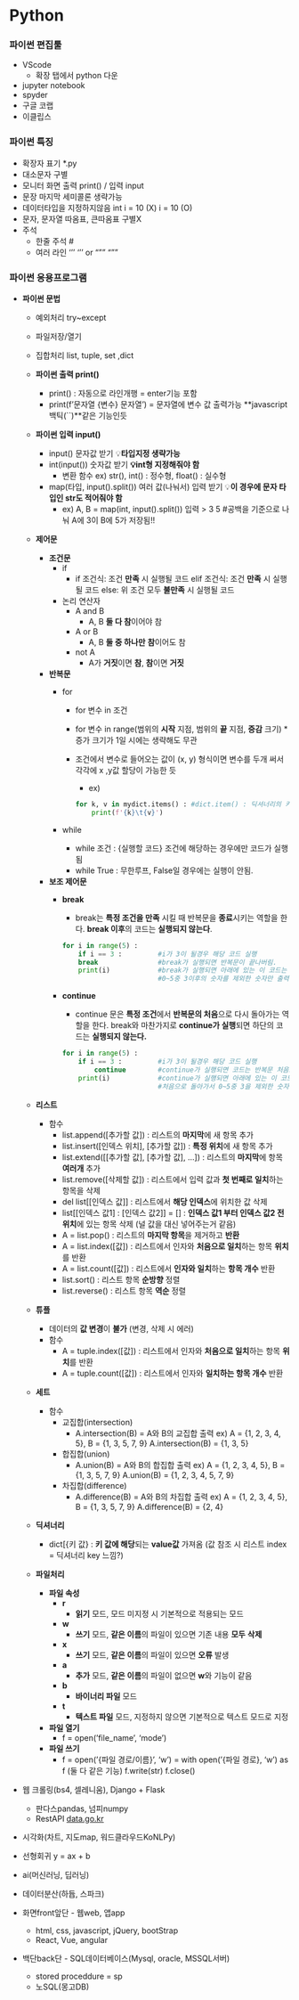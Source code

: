Python
=====================
### 파이썬  편집툴

- VScode
    - 확장 탭에서 python 다운
- jupyter notebook
- spyder
- 구글 코랩
- 이클립스

### 파이썬 특징

- 확장자 표기 *.py
- 대소문자 구별
- 모니터 화면 출력 print() / 입력 input
- 문장 마지막 세미콜론 생략가능
- 데이터타입을 지정하지않음 int i = 10 (X) i = 10 (O)
- 문자, 문자열 따옴표, 큰따옴표 구별X
- 주석
    - 한줄 주석 #
    - 여러 라인 ‘’’ ‘’’ or “”” “””

### 파이썬 응용프로그램

- **파이썬 문법**
    - 예외처리 try~except
    - 파일저장/열기
    - 집합처리 list, tuple, set ,dict
    - **파이썬 출력 print()**
        - print() : 자동으로 라인개행 = enter기능 포함
        - print(f’문자열 {변수} 문자열’) = 문자열에 변수 값 출력가능 **javascript 백틱(``)**같은 기능인듯
    - **파이썬 입력 input()**
        - input() 문자값 받기 💡**타입지정 생략가능**
        - int(input()) 숫자값 받기 **💡int형 지정해줘야 함**
            - 변환 함수 ex) str(), int() : 정수형, float() : 실수형
        - map(타입, input().split()) 여러 값(나눠서) 입력 받기 💡**이 경우에 문자 타입인 str도 적어줘야 함**
            - ex) A, B = map(int, input().split())
            입력 > 3 5 #공백을 기준으로 나눠 A에 3이 B에 5가 저장됨!!
    - **제어문**
        - **조건문**
            - if
                - if 조건식:
                    조건 **만족** 시 실행될 코드
                elif 조건식:
                    조건 **만족** 시 실행될 코드
                else:
                    위 조건 모두 **불만족** 시 실행될 코드
            - 논리 연산자
                - A and B
                    - A, B **둘 다 참**이어야 참
                - A or B
                    - A, B **둘 중 하나만** **참**이어도 참
                - not A
                    - A가 **거짓**이면 **참**, **참**이면 **거짓**
        - **반복문**
            - for
                - for 변수 in 조건
                - for 변수 in range(범위의 **시작** 지점, 범위의 **끝** 지점, **증감** 크기) * 증가 크기가 1일 시에는 생략해도 무관
                - 조건에서 변수로 들어오는 값이 (x, y) 형식이면 변수를 두개 써서 각각에 x ,y값 할당이 가능한 듯
                    - ex)
                    
                    ```python
                    for k, v in mydict.items() : #dict.item() : 딕셔너리의 키, 값을 (키, 값) 형태로 반환
                        print(f'{k}\t{v}')
                    ```
                    
            - while
                - while 조건 :
                    {실행할 코드}
                조건에 해당하는 경우에만 코드가 실행됨
                - while True :
                무한루프, False일 경우에는 실행이 안됨.
        - **보조 제어문**
            - **break**
                - break는 **특정 조건을 만족** 시킬 때 반복문을 **종료**시키는 역할을 한다. **break 이후**의 코드는 **실행되지 않는다**.
                
                ```python
                for i in range(5) :
                	if i == 3 :         #i가 3이 될경우 해당 코드 실행
                    break               #break가 실행되면 반복문이 끝나버림.
                	print(i)            #break가 실행되면 아래에 있는 이 코드는 실행이 되지않고
                                        #0~5중 3이후의 숫자를 제외한 숫자만 출력됨.
                ```
                
            - **continue**
                - continue 문은 **특정 조건**에서 **반복문의 처음**으로 다시 돌아가는 역할을 한다. break와 마찬가지로 **continue가 실행**되면 하단의 코드는 **실행되지 않는다.**
                
                ```python
                for i in range(5) :
                	if i == 3 :         #i가 3이 될경우 해당 코드 실행
                		continue        #continue가 실행되면 코드는 반복문 처음으로 돌아감.
                	print(i)            #continue가 실행되면 아래에 있는 이 코드는 실행이 되지않고
                						#처음으로 돌아가서 0~5중 3을 제외한 숫자가 출력됨
                ```
                
    - **리스트**
        - 함수
            - list.append([추가할 값]) : 리스트의 **마지막**에 새 항목 추가
            - list.insert([인덱스 위치], [추가할 값]) : **특정 위치**에 새 항목 추가
            - list.extend([[추가할 값], [추가할 값], …]) : 리스트의 **마지막**에 항목 **여러개** 추가
            - list.remove([삭제할 값]) : 리스트에서 입력 값과 **첫 번째로 일치**하는 항목을 삭제
            - del list[[인덱스 값]] : 리스트에서 **해당 인덱스**에 위치한 값 삭제
            - list[[인덱스 값1] : [인덱스 값2]] = [] : **인덱스 값1 부터 인덱스 값2 전 위치**에 있는 항목 삭제 (널 값을 대신 넣어주는거 같음)
            - A = list.pop() : 리스트의 **마지막 항목**을 제거하고 **반환**
            - A = list.index([값]) : 리스트에서 인자와 **처음으로 일치**하는 항목 **위치**를 반환
            - A = list.count([값]) : 리스트에서 **인자와 일치**하는 **항목 개수** 반환
            - list.sort() : 리스트 항목 **순방향** 정렬
            - list.reverse() : 리스트 항목 **역순** 정렬
    - **튜플**
        - 데이터의 **값 변경**이 **불가** (변경, 삭제 시 에러)
        - 함수
            - A = tuple.index([값]) : 리스트에서 인자와 **처음으로 일치**하는 항목 **위치**를 반환
            - A = tuple.count([값]) : 리스트에서 인자와 **일치하는 항목 개수** 반환
    - **세트**
        - 함수
            - 교집합(intersection)
                - A.intersection(B) = A와 B의 교집합 출력
                ex) A = {1, 2, 3, 4, 5}, B = {1, 3, 5, 7, 9}
                A.intersection(B) = {1, 3, 5}
            - 합집합(union)
                - A.union(B) = A와 B의 합집합 출력
                ex) A = {1, 2, 3, 4, 5}, B = {1, 3, 5, 7, 9}
                A.union(B) = {1, 2, 3, 4, 5, 7, 9}
            - 차집합(difference)
                - A.difference(B) = A와 B의 차집합 출력
                ex) A = {1, 2, 3, 4, 5}, B = {1, 3, 5, 7, 9}
                A.difference(B) = {2, 4}
    - **딕셔너리**
        - dict[{키 값} : **키 값에 해당**되는 **value값** 가져옴 (값 참조 시 리스트 index = 딕셔너리 key 느낌?)
    - ****************파일처리****************
        - **파일 속성**
            - **r**
                - **읽기** 모드, 모드 미지정 시 기본적으로 적용되는 모드
            - **w**
                - **쓰기** 모드, **같은 이름**의 파일이 있으면 기존 내용 **모두** **삭제**
            - **x**
                - **쓰기** 모드, **같은 이름**의 파일이 있으면 **오류** 발생
            - **a**
                - **추가** 모드, **같은 이름**의 파일이 없으면 **w**와 기능이 같음
            - **b**
                - **바이너리 파일** 모드
            - **t**
                - **텍스트 파일** 모드, 지정하지 않으면 기본적으로 텍스트 모드로 지정
        - **파일 열기**
            - f = open(’file_name’, ‘mode’)
        - ******************파일 쓰기******************
            - f = open(’{파일 경로/이름}’, ‘w’) = with open(’{파일 경로}, ‘w’) as f (둘 다 같은 기능)
            f.write(str)
            f.close()
- 웹 크롤링(bs4, 셀레니움), Django + Flask
    - 판다스pandas, 넘피numpy
    - RestAPI [data.go.kr](http://data.go.kr/)
- 시각화(차트, 지도map, 워드클라우드KoNLPy)
- 선형회귀 y = ax + b
- ai(머신러닝, 딥러닝)
- 데이터분산(하듑, 스파크)

- 화면front앞단 - 웹web, 앱app
    - html, css, javascript, jQuery, bootStrap
    - React, Vue, angular
- 백단back단 - SQL데이터베이스(Mysql, oracle, MSSQL서버)
    - stored proceddure = sp
    - 노SQL(몽고DB)
